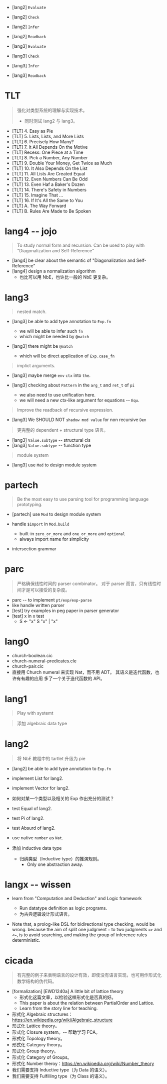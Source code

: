 - [lang2] `Evaluate`
- [lang2] `Check`
- [lang2] `Infer`
- [lang2] `Readback`

- [lang3] `Evaluate`
- [lang3] `Check`
- [lang3] `Infer`
- [lang3] `Readback`

# TLT

> 强化对类型系统的理解与实现技术。
> - 同时测试 lang2 与 lang3。

- [TLT] 4. Easy as Pie
- [TLT] 5. Lists, Lists, and More Lists
- [TLT] 6. Precisely How Many?
- [TLT] 7. It All Depends On the Motive
- [TLT] Recess: One Piece at a Time
- [TLT] 8. Pick a Number, Any Number
- [TLT] 9. Double Your Money, Get Twice as Much
- [TLT] 10. It Also Depends On the List
- [TLT] 11. All Lists Are Created Equal
- [TLT] 12. Even Numbers Can Be Odd
- [TLT] 13. Even Haf a Baker's Dozen
- [TLT] 14. There's Safety in Numbers
- [TLT] 15. Imagine That ...
- [TLT] 16. If It's All the Same to You
- [TLT] A. The Way Forward
- [TLT] B. Rules Are Made to Be Spoken

# lang4 -- jojo

> To study normal form and recursion.
> Can be used to play with "Diagonalization and Self-Reference"

- [lang4] be clear about the semantic of "Diagonalization and Self-Reference"
- [lang4] design a normalization algorithm
  - 也比可以用 NbE，也许比一般的 NbE 更复杂。

# lang3

> nested match.

- [lang3] be able to add type annotation to `Exp.fn`
  - we will be able to infer such `fn`
  - which might be needed by `@match`

- [lang3] there might be `@match`
  - which will be direct application of `Exp.case_fn`

> implict arguments.

- [lang3] maybe merge `env` `ctx` into `the`.

- [lang3] checking about `Pattern` in the `arg_t` and `ret_t` of `pi`
  - we also need to use unification here.
  - we will need a new ctx-like argument for equations -- `Equ`.

> Improve the readback of recursive expression.

- [lang3] We SHOULD NOT `shadow mod value` for non recursive `Den`

> 更完整的 dependent + structural type 语言。

- [lang3] `Value.subtype` -- structural cls
- [lang3] `Value.subtype` -- function type

> module system

- [lang3] use `Mod` to design module system

# partech

> Be the most easy to use parsing tool for programming language prototyping.

- [partech] use `Mod` to design module system

- handle `$import` in `Mod.build`
  - built-in `zero_or_more` and `one_or_more` and `optional`
  - always import name for simplicity

- intersection grammar

# parc

> 严格确保线性时间的 parser combinator。
> 对于 parser 而言，只有线性时间才是可以接受的复杂度。

- parc -- to implement `pt/exp/exp-parse`
- like handle written parser
- [test] try examples in peg paper in parser generator
- [test] x in x test
  - S <- "x" S "x" | "x"

# lang0

- church-boolean.cic
- church-numeral-predicates.cle
- church-pair.cic
- 直接用 Church numeral 来实现 Nat，而不用 ADT。
  其语义是迭代函数，也许有有趣的应用
  多了一个关于迭代函数的 API。

# lang1

> Play with systemt

> 添加 algebraic data type

# lang2

> 将 NbE 教程中的 tartlet 升级为 pie

- [lang2] be able to add type annotation to `Exp.fn`

- implement List for lang2.
- implement Vector for lang2.

- 如何对某一个类型以及相关的 Exp 作出充分的测试？

- test Equal of lang2.
- test Pi of lang2.
- test Absurd of lang2.

- use native `number` as `Nat`.

- 添加 inductive data type
  - 归纳类型（Inductive type）的推演规则。
    - Only one abstraction away.

# langx -- wissen

- learn from "Computation and Deduction" and Logic framework
  - Run datatype definition as logic programs.
  - 为古典逻辑设计形式语言。

- Note that, a prolog-like DSL for bidirectional type checking, would be wrong.
  because the aim of split one judgment `:` to two judgments `=>` and `<=`,
  is to avoid searching, and making the group of inference rules deterministic.

# cicada

> 有完整的例子来表明语言的设计有效，即使没有语言实现，也可用作形式化数学结构的伪代码。

- [formalization] [EWD1240a] A little bit of lattice theory
  - 形式化这篇文章，以检验这样形式化是否真的好。
  - This paper is about the relation between PartialOrder and Lattice.
  - Learn from the story line for teaching.
- 形式化 Algebraic structures：https://en.wikipedia.org/wiki/Algebraic_structure
- 形式化 Lattice theory。
- 形式化 Closure system。-- 帮助学习 FCA。
- 形式化 Topology theory。
- 形式化 Category theory。
- 形式化 Group theory。
- 形式化 Category of Groups。
- 形式化 Number theroy：https://en.wikipedia.org/wiki/Number_theory
- 我们需要支持 Inductive type（为 Data 的语义）。
- 我们需要支持 Fulfilling type（为 Class 的语义）。
